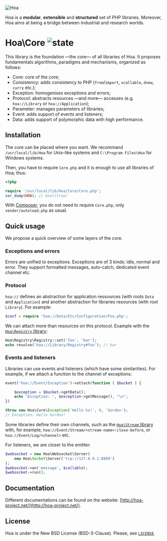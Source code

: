 ![Hoa](http://static.hoa-project.net/Image/Hoa_small.png)

Hoa is a **modular**, **extensible** and **structured** set of PHP libraries.
Moreover, Hoa aims at being a bridge between industrial and research worlds.

# Hoa\Core ![state](http://central.hoa-project.net/State/Core)

This library is the foundation —the core— of all libraries of Hoa. It proposes
fundamentals algorithms, paradigms and mechanisms, organized as follows:

  * Core: core of the core;
  * Consistency: adds consistency to PHP (`from`/`import`, `xcallable`, `dnew`,
    `curry` etc.);
  * Exception: homogenises exceptions and errors; 
  * Protocol: abstracts resources —and more— accesses (e.g. `hoa://Library` or
    `hoa://Application`);
  * Parameter: manages parameters of libraries;
  * Event: adds support of events and listeners;
  * Data: adds support of polymorphic data with high performance.

## Installation

The core can be placed where you want. We recommand `/usr/local/lib/Hoa` for
Unix-like systems and `C:\Program Files\Hoa` for Windows systems.

Then, you have to require `Core.php` and it is enough to use all libraries of
Hoa; thus:

```php
<?php

require '/usr/local/lib/Hoa/Core/Core.php';
var_dump(HOA); // bool(true)
```

With [Composer](https://getcomposer.org/), you do not need to require
`Core.php`, only `vendor/autoload.php` as usual.


## Quick usage

We propose a quick overview of some layers of the core.

### Exceptions and errors

Errors are unified to exceptions. Exceptions are of 3 kinds: idle, normal and
error. They support formatted messages, auto-catch, dedicated event channel etc.

### Protocol

`hoa://` defines an abstraction for application ressources (with roots `Data`
and `Application`) and another abstraction for libraries resources (with root
`Library`). For example:

```php
$conf = require 'hoa://Data/Etc/Configuration/Foo.php';
```

We can attach more than resources on this protocol. Example with the
[`Hoa\Registry`
library](http://central.hoa-project.net/Resource/Library/Registry):

```php
Hoa\Registry\Registry::set('foo', 'bar');
echo resolve('hoa://Library/Registry#foo'); // bar
```

### Events and listeners

Libraries can use events and listeners (which have some similarities). For
example, if we attach a function to the channel of exceptions:

```php
event('hoa://Event/Exception')->attach(function ( $bucket ) {

    $exception = $bucket->getData();
    echo 'Exception: ', $exception->getMessage(), "\n";
})

throw new Hoa\Core\Exception('Hello %s!', 0, 'Gordon');
// Exception: Hello Gordon!
```

Some libraries define their own channels, such as the [`Hoa\Stream`
library](http://central.hoa-project.net/Resource/Library/Stream) with, for
example, `hoa://Event/Stream/<stream-name>:close-before`, or
`hoa://Event/Log/<channel>` etc.

For listeners, we are closer to the emitter:

```php
$websocket = new Hoa\Websocket\Server(
    new Hoa\Socket\Server('tcp://127.0.0.1:8889')
);
$websocket->on('message', $callable);
$websocket->run();
```

## Documentation

Different documentations can be found on the website:
[http://hoa-project.net/](http://hoa-project.net/).

## License

Hoa is under the New BSD License (BSD-3-Clause). Please, see
[`LICENSE`](http://hoa-project.net/LICENSE).
